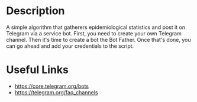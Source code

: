 # Description

A simple algorithm that gatherers epidemiological statistics and post it on Telegram via a service bot. First, you need to create your own Telegram channel. Then it's time to create a bot the Bot Father. Once that's done, you can go ahead and add your credentials to the script.

# Useful Links

* https://core.telegram.org/bots
* https://telegram.org/faq_channels
